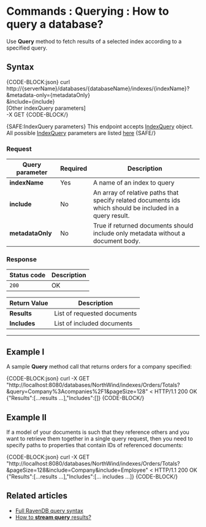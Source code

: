 # Commands : Querying : How to query a database?

Use **Query** method to fetch results of a selected index according to a specified query.

## Syntax

{CODE-BLOCK:json}
curl \
	http://{serverName}/databases/{databaseName}/indexes/{indexName}? \
		&metadata-only={metadataOnly} \
		&include={include} \
		[Other indexQuery parameters] \
	-X GET
{CODE-BLOCK/}

{SAFE:IndexQuery parameters}
This endpoint accepts [IndexQuery](../../../../glossary/index-query) object. All possible [IndexQuery](../../../../glossary/index-query) parameters are listed [here](../../../../client-api/commands/querying/how-to-query-a-database)
{SAFE/}

### Request

| Query parameter | Required | Description  |
| ------------- | -- | ---- |
| **indexName** | Yes | A name of an index to query |
| **include** | No | An array of relative paths that specify related documents ids which should be included in a query result. |
| **metadataOnly** | No | True if returned documents should include only metadata without a document body. |

### Response

| Status code | Description |
| ----------- | - |
| `200` | OK |

| Return Value | Description |
| ------------- | ------------- |
| **Results** | List of requested documents |
| **Includes** | List of included documents |

<hr />

## Example I

A sample **Query** method call that returns orders for a company specified:

{CODE-BLOCK:json}
curl -X GET "http://localhost:8080/databases/NorthWind/indexes/Orders/Totals?&query=Company%3Acompanies%2F1&pageSize=128" 
< HTTP/1.1 200 OK
{"Results":[...results ...],"Includes":[]}
{CODE-BLOCK/}

## Example II

If a model of your documents is such that they reference others and you want to retrieve them together in a single query request, then you need to specify paths to properties that contain IDs of referenced documents:

{CODE-BLOCK:json}
curl -X GET "http://localhost:8080/databases/NorthWind/indexes/Orders/Totals?&pageSize=128&include=Company&include=Employee" 
< HTTP/1.1 200 OK
{"Results":[...results ...],"Includes":[... includes ...]}
{CODE-BLOCK/}

## Related articles

- [Full RavenDB query syntax](../../../indexes/querying/full-query-syntax) 
- [How to **stream query** results?](../../../client-api/commands/querying/how-to-stream-query-results)